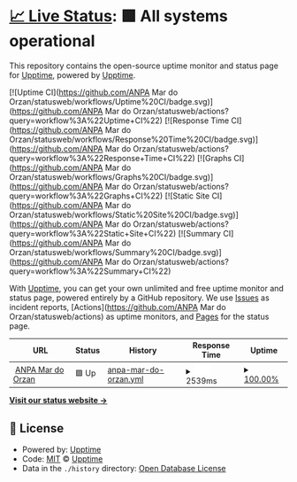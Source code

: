 # [📈 Live Status](https://demo.upptime.js.org): <!--live status--> **🟩 All systems operational**

This repository contains the open-source uptime monitor and status page for [Upptime](https://upptime.js.org), powered by [Upptime](https://github.com/upptime/upptime).

[![Uptime CI](https://github.com/ANPA Mar do Orzan/statusweb/workflows/Uptime%20CI/badge.svg)](https://github.com/ANPA Mar do Orzan/statusweb/actions?query=workflow%3A%22Uptime+CI%22)
[![Response Time CI](https://github.com/ANPA Mar do Orzan/statusweb/workflows/Response%20Time%20CI/badge.svg)](https://github.com/ANPA Mar do Orzan/statusweb/actions?query=workflow%3A%22Response+Time+CI%22)
[![Graphs CI](https://github.com/ANPA Mar do Orzan/statusweb/workflows/Graphs%20CI/badge.svg)](https://github.com/ANPA Mar do Orzan/statusweb/actions?query=workflow%3A%22Graphs+CI%22)
[![Static Site CI](https://github.com/ANPA Mar do Orzan/statusweb/workflows/Static%20Site%20CI/badge.svg)](https://github.com/ANPA Mar do Orzan/statusweb/actions?query=workflow%3A%22Static+Site+CI%22)
[![Summary CI](https://github.com/ANPA Mar do Orzan/statusweb/workflows/Summary%20CI/badge.svg)](https://github.com/ANPA Mar do Orzan/statusweb/actions?query=workflow%3A%22Summary+CI%22)

With [Upptime](https://upptime.js.org), you can get your own unlimited and free uptime monitor and status page, powered entirely by a GitHub repository. We use [Issues](https://github.com/upptime/upptime/issues) as incident reports, [Actions](https://github.com/ANPA Mar do Orzan/statusweb/actions) as uptime monitors, and [Pages](https://demo.upptime.js.org) for the status page.

<!--start: status pages-->
<!-- This summary is generated by Upptime (https://github.com/upptime/upptime) -->
<!-- Do not edit this manually, your changes will be overwritten -->
<!-- prettier-ignore -->
| URL | Status | History | Response Time | Uptime |
| --- | ------ | ------- | ------------- | ------ |
| <img alt="" src="https://favicons.githubusercontent.com/anpamarorzan.com" height="13"> [ANPA Mar do Orzan](https://anpamarorzan.com) | 🟩 Up | [anpa-mar-do-orzan.yml](https://github.com/rsstudiophotography/statusweb/commits/HEAD/history/anpa-mar-do-orzan.yml) | <details><summary><img alt="Response time graph" src="./graphs/anpa-mar-do-orzan/response-time-week.png" height="20"> 2539ms</summary><br><a href="https://rsstudiophotography.github.io/statusweb/history/anpa-mar-do-orzan"><img alt="Response time 2539" src="https://img.shields.io/endpoint?url=https%3A%2F%2Fraw.githubusercontent.com%2Frsstudiophotography%2Fstatusweb%2FHEAD%2Fapi%2Fanpa-mar-do-orzan%2Fresponse-time.json"></a><br><a href="https://rsstudiophotography.github.io/statusweb/history/anpa-mar-do-orzan"><img alt="24-hour response time 2890" src="https://img.shields.io/endpoint?url=https%3A%2F%2Fraw.githubusercontent.com%2Frsstudiophotography%2Fstatusweb%2FHEAD%2Fapi%2Fanpa-mar-do-orzan%2Fresponse-time-day.json"></a><br><a href="https://rsstudiophotography.github.io/statusweb/history/anpa-mar-do-orzan"><img alt="7-day response time 2539" src="https://img.shields.io/endpoint?url=https%3A%2F%2Fraw.githubusercontent.com%2Frsstudiophotography%2Fstatusweb%2FHEAD%2Fapi%2Fanpa-mar-do-orzan%2Fresponse-time-week.json"></a><br><a href="https://rsstudiophotography.github.io/statusweb/history/anpa-mar-do-orzan"><img alt="30-day response time 2539" src="https://img.shields.io/endpoint?url=https%3A%2F%2Fraw.githubusercontent.com%2Frsstudiophotography%2Fstatusweb%2FHEAD%2Fapi%2Fanpa-mar-do-orzan%2Fresponse-time-month.json"></a><br><a href="https://rsstudiophotography.github.io/statusweb/history/anpa-mar-do-orzan"><img alt="1-year response time 2539" src="https://img.shields.io/endpoint?url=https%3A%2F%2Fraw.githubusercontent.com%2Frsstudiophotography%2Fstatusweb%2FHEAD%2Fapi%2Fanpa-mar-do-orzan%2Fresponse-time-year.json"></a></details> | <details><summary><a href="https://rsstudiophotography.github.io/statusweb/history/anpa-mar-do-orzan">100.00%</a></summary><a href="https://rsstudiophotography.github.io/statusweb/history/anpa-mar-do-orzan"><img alt="All-time uptime 100.00%" src="https://img.shields.io/endpoint?url=https%3A%2F%2Fraw.githubusercontent.com%2Frsstudiophotography%2Fstatusweb%2FHEAD%2Fapi%2Fanpa-mar-do-orzan%2Fuptime.json"></a><br><a href="https://rsstudiophotography.github.io/statusweb/history/anpa-mar-do-orzan"><img alt="24-hour uptime 100.00%" src="https://img.shields.io/endpoint?url=https%3A%2F%2Fraw.githubusercontent.com%2Frsstudiophotography%2Fstatusweb%2FHEAD%2Fapi%2Fanpa-mar-do-orzan%2Fuptime-day.json"></a><br><a href="https://rsstudiophotography.github.io/statusweb/history/anpa-mar-do-orzan"><img alt="7-day uptime 100.00%" src="https://img.shields.io/endpoint?url=https%3A%2F%2Fraw.githubusercontent.com%2Frsstudiophotography%2Fstatusweb%2FHEAD%2Fapi%2Fanpa-mar-do-orzan%2Fuptime-week.json"></a><br><a href="https://rsstudiophotography.github.io/statusweb/history/anpa-mar-do-orzan"><img alt="30-day uptime 100.00%" src="https://img.shields.io/endpoint?url=https%3A%2F%2Fraw.githubusercontent.com%2Frsstudiophotography%2Fstatusweb%2FHEAD%2Fapi%2Fanpa-mar-do-orzan%2Fuptime-month.json"></a><br><a href="https://rsstudiophotography.github.io/statusweb/history/anpa-mar-do-orzan"><img alt="1-year uptime 100.00%" src="https://img.shields.io/endpoint?url=https%3A%2F%2Fraw.githubusercontent.com%2Frsstudiophotography%2Fstatusweb%2FHEAD%2Fapi%2Fanpa-mar-do-orzan%2Fuptime-year.json"></a></details>

<!--end: status pages-->

[**Visit our status website →**](https://demo.upptime.js.org)

## 📄 License

- Powered by: [Upptime](https://github.com/upptime/upptime)
- Code: [MIT](./LICENSE) © [Upptime](https://upptime.js.org)
- Data in the `./history` directory: [Open Database License](https://opendatacommons.org/licenses/odbl/1-0/)
